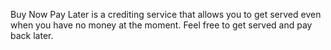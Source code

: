 Buy Now Pay Later is a crediting service that allows you to get served even when you have no money at the moment. Feel free to get served and pay back later.

